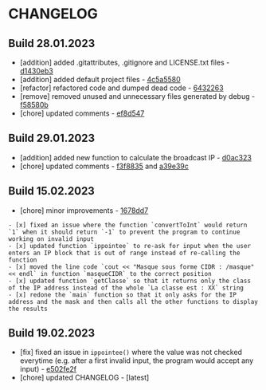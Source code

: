 # CHANGELOG

## Build 28.01.2023

  * [addition] added .gitattributes, .gitignore and LICENSE.txt files - [d1430eb3](https://github.com/SunlightKim/cpp_ip_algo/commit/d1430eb311aa2dce976a1d718b339afc02ac33bf)
  * [addition] added default project files - [4c5a5580](https://github.com/SunlightKim/cpp_ip_algo/commit/4c5a5580a988e99d8b77e049fdc41bd7f8953a56)
  * [refactor] refactored code and dumped dead code - [6432263](https://github.com/SunlightKim/cpp_ip_algo/commit/64322635c56f87b554a563adb9c41b113a2017f4)
  * [remove] removed unused and unnecessary files generated by debug - [f58580b](https://github.com/SunlightKim/cpp_ip_algo/commit/f58580b8f381aa22e4383bdcb38d94fdfeac8813)
  * [chore] updated comments - [ef8d547](https://github.com/SunlightKim/cpp_ip_algo/commit/ef8d5472f894ed55d4c8965b3574fdc8f90d5872)
  
## Build 29.01.2023

  * [addition] added new function to calculate the broadcast IP - [d0ac323](https://github.com/SunlightKim/cpp_ip_algo/commit/d0ac323748b4d7a2a5fab6b4127b9bccb6f5f468)
  * [chore] updated comments - [f3f8835](https://github.com/SunlightKim/cpp_ip_algo/commit/f3f8835aeac6585e546f7c0ef08d84d46a02a419) and [a39e39c](https://github.com/SunlightKim/cpp_ip_algo/commit/a39e39c7a6ea23e9f2d5fbaf027f8a736bfd475c)

## Build 15.02.2023

  * [chore] minor improvements - [1678dd7](https://github.com/SunlightKim/cpp_ip_algo/commit/1678dd78c30292fc5ac28c11c96abb7c31677dad)
  ```
  - [x] fixed an issue where the function `convertToInt` would return `1` when it should return `-1` to prevent the program to continue working on invalid input
  - [x] updated function `ippointee` to re-ask for input when the user enters an IP block that is out of range instead of re-calling the function
  - [x] moved the line code `cout << "Masque sous forme CIDR : /masque" << endl` in function `masqueCIDR` to the correct position
  - [x] updated function `getClasse` so that it returns only the class of the IP address instead of the whole `La classe est : XX` string
  - [x] redone the `main` function so that it only asks for the IP address and the mask and then calls all the other functions to display the results
  ```

## Build 19.02.2023

 * [fix] fixed an issue in `ippointee()` where the value was not checked everytime (e.g. after a first invalid input, the program would accept any input) - [e502fe2f](https://github.com/SunlightKim/cpp_ip_algo/commit/e502fe2f4e7efcca1fd590b27a01ac78d6f77dcb)
 * [chore] updated CHANGELOG - [latest]